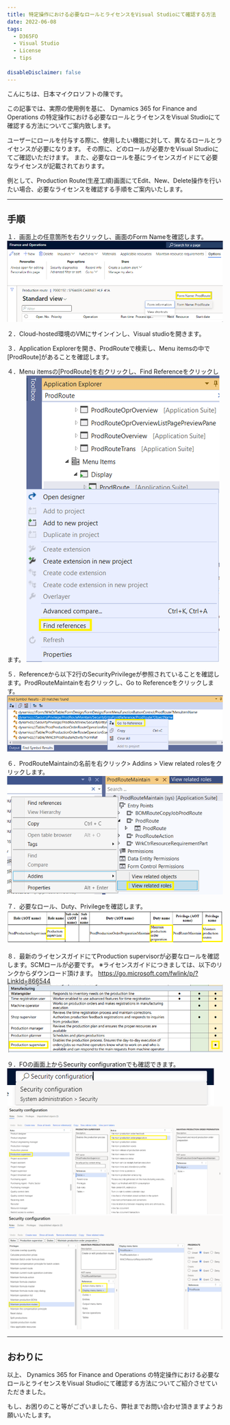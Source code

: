 ```yaml
---
title: 特定操作における必要なロールとライセンスをVisual Studioにて確認する方法
date: 2022-06-08
tags:
  - D365FO
  - Visual Studio
  - License
  - tips

disableDisclaimer: false
---
```


こんにちは、日本マイクロソフトの陳です。

この記事では、実際の使用例を基に、 Dynamics 365 for Finance and Operations の特定操作における必要なロールとライセンスをVisual Studioにて確認する方法についてご案内致します。

<!-- more -->

ユーザーにロールを付与する際に、使用したい機能に対して、異なるロールとライセンスが必要になります。
その際に、どのロールが必要かをVisual Studioにてご確認いただけます。
また、必要なロールを基にライセンスガイドにて必要なライセンスが記載されております。

例として、Production Route(生産工順)画面にてEdit、New、Delete操作を行いたい場合、必要なライセンスを確認する手順をご案内いたします。

---
## 手順
１．画面上の任意箇所を右クリックし、画面のForm Nameを確認します。
![](./How-to-check-necessary-role-and-license/1.png)

２．Cloud-hosted環境のVMにサインインし、Visual studioを開きます。 

３．Application Explorerを開き、ProdRouteで検索し、Menu itemsの中で[ProdRoute]があることを確認します。 

４．Menu itemsの[ProdRoute]を右クリックし、Find Referenceをクリックします。 
![](./How-to-check-necessary-role-and-license/2.png)

５．Referenceから以下2行のSecurityPrivilegeが参照されていることを確認します。ProdRouteMaintainを右クリックし、Go to Referenceをクリックします。 
![](./How-to-check-necessary-role-and-license/3.png)

６．ProdRouteMaintainの名前を右クリック> Addins > View related rolesをクリックします。
![](./How-to-check-necessary-role-and-license/4.png)

７．必要なロール、Duty、Privilegeを確認します。
![](./How-to-check-necessary-role-and-license/5.png)

８．最新のライセンスガイドにてProduction supervisorが必要なロールを確認します。SCMロールが必要です。
※ライセンスガイドにつきましては、以下のリンクからダウンロード頂けます。
https://go.microsoft.com/fwlink/p/?LinkId=866544
![](./How-to-check-necessary-role-and-license/6.png)

９．FOの画面上からSecurity configurationでも確認できます。
![](./How-to-check-necessary-role-and-license/7.png)
![](./How-to-check-necessary-role-and-license/8.png)
![](./How-to-check-necessary-role-and-license/9.png)

---
## おわりに  

以上、 Dynamics 365 for Finance and Operations の特定操作における必要なロールとライセンスをVisual Studioにて確認する方法についてご紹介させていただきました。

もし、お困りのこと等がございましたら、弊社までお問い合わせ頂きますようお願いいたします。
